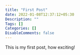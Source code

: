 ```yaml
---
title: "First Post"
date: 2022-01-08T12:37:12+05:30
Description: ""
Tags: []
Categories: []
DisableComments: false
---
```

This is my first post, how exciting!

